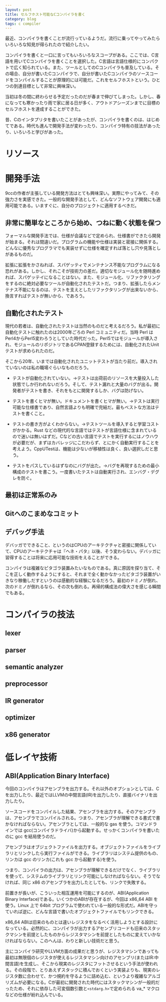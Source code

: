 ```yaml
---
layout: post
title: セルフホスト可能なCコンパイラを書く
category: blog
tags: c compiler
---
```


最近、コンパイラを書くことが流行っているようだ。流行に乗ってやってみたらいろいろな知見が得られたので紹介したい。

コンパイラを書くと一口に言ってもいろいろなスコープがある。ここでは、C言語を用いてCコンパイラを書くことを選択した。C言語は言語仕様的にコンパクトで広く知られている。また、ツールとしてのCコンパイラも普及している。その場合、自分が書いたCコンパイラで、自分が書いたCコンパイラのソースコードをコンパイルすることが原理的には可能だ。これをセルフホストという。ひとつの到達目標として非常に興味深い。

当初は冬の間に終わらせる予定だったのだが春まで伸びてしまった。しかし、春になっても寒かったり雨で家に居る日が多く、アウトドアシーズンまでに目標のセルフホストを達成することができた。

昔、Cのインタプリタを書いたことがあったが、コンパイラを書くのは、はじめてである。時代も進んで開発手法が変わったり、コンパイラ特有の技法があったり、いろいろと学びがあった。

# リソース



# 開発手法

9ccの作者が主張している開発方法はとても興味深い。実際にやってみて、その強力さを実感できた。一般的な開発手法として、どんなソフトウェア開発にも適用可能である。いますぐに、自分のプロジェクトに適用するべきだ。

## 非常に簡単なところから始め、つねに動く状態を保つ

フォーマルな開発手法では、仕様が会議などで定められ、仕様書ができたら開発が始まる。それは間違いだ。プログラムの機能や仕様は実装と密接に関係する。どんなに優秀なプログラマでも実装せずに仕様を確定すれば落とし穴や見落としがあるものだ。

拡張に拡張をかさねれば、スパゲッティでメンテナンス不能なプログラムになる恐れがある。しかし、それこそが技術力の差だ。適切なモジュール化を随時進めれば、スパゲッテイになることはない。また、モジュール化、リファクタリングをするのに絶対必要なツールが自動化されたテストだ。つまり、拡張したらメンテナス不能になるのは、テストを支えとしたリファクタリングが出来ないから、換言すればテストが無いから、であろう。

## 自動化されたテスト

現代の若者は、自動化されたテストは当然のものだと考えるだろう。私が最初に自動化テストに触れたのは2000年ごろの Perl コミュニティだ。当時 Perl はPerl4からPerl5変わろうとしていた時代だった。Perl5ではモジュールが導入され、モジュールのリポジトリであるCPAN登録するためには、自動化されたUnitテストが求められたのだ。

そこから20年、いまでは自動化されたユニットテストが当たり前だ。導入されていないのは私の職場ぐらいなものだろう。

* テストが自動化されていない。→テストは出荷前のリソースを大量投入した状態でしか行われないだろう。そして、テスト漏れと大量のバグが出る。開発者がテストを書き、それをもとに開発するしか、バグは防げない。

* テストを書くヒマが無い。ドキュメントを書くヒマが無い。→テストは実行可能な仕様書であり、自然言語よりも明確で完結だ。最もベストな方法はテストを書くこと。

* テストの書き方がよくわからない。→テストツールを導入すると学習コストがかかる。Rust などの現代的な言語ではテストが言語仕様に含まれているので迷いは無いはずだ。Cなどの古い言語でテストを実行するにはノウハウが必要だが、まずはカバレッジにこだわらず、とにかく自動実行することを考えよう。CppUTestは、機能は少ないが移植性は良く、良い選択しだと思う。

* テストをパスしているはずなのにバグが出た。→バグを再現するための最小構成のテストを書こう。一度書いたテストは自動実行され、エンバグ・デグレを防ぐ。



## 最初は正常系のみ

## Gitへのこまめなコミット

## デバッグ手法

デバッガでできること、というのはCPUのアーキテクチャと密接に関係していて、CPUのアーキテクチャは『ヘネ・パタ』以後、そう変わらない。デバッガに習得することは将来に応用可能な技術をえることができる。



コンパイラは複雑なピタゴラ装置みたいなものである。真に原因を探り当て、そこを正しく動作するようにすると、それまで全く動かなかったピタゴラ装置がいきなり稼働しだすというのは感動的な経験になるだろう。最初のドミノが倒れ、次のドミノが倒れるなら、その次も倒れる。再帰的構成法の偉大さを感じる瞬間でもある。

# コンパイラの技法

## lexer

## parser

## semantic analyzer

## preprocessor

## IR generator

## optimizer

## x86 generator

# 低レイヤ技術

## ABI(Application Binary Interface)

今回のコンパイラはアセンブラを出力する。それ以外のオプションとしては、Cを出力したり、最近ではLLVMの中間言語(IR)を出力したり、直接バイナリを出力したり。

ソースコードをコンパイルした結果、アセンブラを出力する。そのアセンブラは、アセンブラでコンパイルされる。つまり、アセンブラが理解できる書式で書かなければならない。アセンブラとしては、一般的な gas を使う。コマンドラインでは gcc(コンパイラドライバ)から起動する。せっかくコンパイラを書いたのに gcc を結局使うのだ。

アセンブラはオブジェクトファイルを出力する。オブジェクトファイルをライブラリとリンクしたら実行ファイルができる。ライブラリはシステム提供のもの、リンカは gcc のリンカ(これも gcc から起動する)を使う。

つまり、コンパイラの出力は、アセンブラが理解できるだけでなく、ライブラリを使って、システムのライブラリとリンク可能にしなければならない。そうでなければ、同じ x86 のアセンブラを出力したとしても、リンクで失敗する。

前置きが長いが、こういった相互運用を可能にするのが、ABI(Application Binary Interface)である。いくつかのABIが存在するが、今回は x86_64 ABI を使う。Linux 上で 64bit プログラムで使われている一般的な形式だ。ABIを守っていれば逆に、どんな言語で書いたオブジェクトファイルでもリンクできる。

x86_64 ABIは旧来のものとは違いレジスタをなるべく活用しようとする設計になっている。必然的に、コンパイラが出力するアセンブリコードも旧来のスタックマシンを前提としたものからレジスタマシンを前提としたものに変えていかなければならない。このへんは、わりと新しい技術だと思う。

主にコンパイラ研究やLLVM方面の成果だと思うが、レジスタマシンであっても最初は無限個のレジスタが使えるレジスタマシン向けのアセンブリ(またはIR:中間言語)を生成し、そこから現実のレジスタにフットさせるという手法が使われる。その段階で、とりあえずスタックに積んでおくという実装よりも、現実のレジスタ数に合わせて、かつ規約を守るように詰め込む、というより複雑なアルゴリズムが必要になる。Cが最初に開発された時代にはスタックマシンが一般的だったため、それに依存した可変個数引数と`<stdarg.h>`で定められる va_* マクロなどの仕様が紛れ込んでいる。





